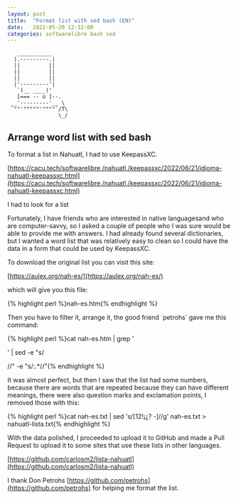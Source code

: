 ```yaml
---
layout: post
title:  "Format list with sed bash (EN)"
date:   2022-05-20 12:32:00
categories: softwarelibre bash sed
---
```


       ___________
      |.---------.|
      ||         ||
      ||         ||
      ||         ||
      |'---------'|
       `)__ ____('
       [=== -- o ]--.
     __'---------'__ \
     `""'"""""'""""`/T\
                    \_/
                    


## Arrange word list with sed bash

To format a list in Nahuatl, I had to use KeepassXC.

[https://cacu.tech/softwarelibre,/nahuatl,/keepassxc/2022/06/21/idioma-nahuatl-keepassxc.html](https://cacu.tech/softwarelibre,/nahuatl,/keepassxc/2022/06/21/idioma-nahuatl-keepassxc.html)

I had to look for a list

Fortunately, I have friends who are interested in native languages ​​and who are computer-savvy, so I asked a couple of people who I was sure would be able to provide me with answers. I had already found several dictionaries, but I wanted a word list that was relatively easy to clean so I could have the data in a form that could be used by KeepassXC.

To download the original list you can visit this site:

[https://aulex.org/nah-es/](https://aulex.org/nah-es/) 

which will give you this file:

{% highlight perl %}nah-es.htm{% endhighlight %}

Then you have to filter it, arrange it, the good friend ´petrohs´ gave me this command:

{% highlight perl %}cat nah-es.htm | grep '<p><span class=dict>' 
| sed -e "s/<p><span class=dict>//" -e "s/:.*//"{% endhighlight %}

It was almost perfect, but then I saw that the list had some numbers, because there are words that are repeated because they can have different meanings, there were also question marks and exclamation points, I removed those with this:

{% highlight perl %}cat nah-es.txt | sed 's/[12!¡¿? \-]//g' nah-es.txt > nahuatl-lista.txt{% endhighlight %}

With the data polished, I proceeded to upload it to GitHub and made a Pull Request to upload it to some sites that use these lists in other languages.

[https://github.com/carlosm2/lista-nahuatl](https://github.com/carlosm2/lista-nahuatl)

I thank Don Petrohs [https://github.com/petrohs](https://github.com/petrohs) for helping me format the list.

